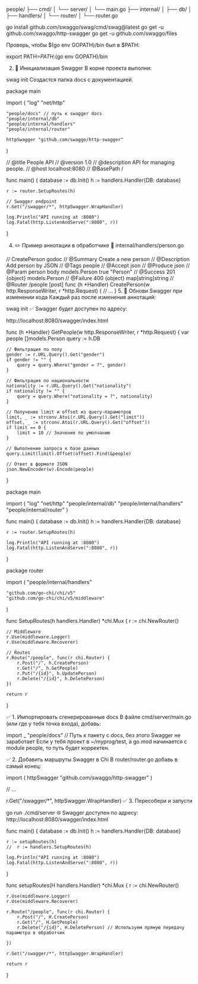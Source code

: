 people/
├── cmd/
│   └── server/
│       └── main.go
├── internal/
│   ├── db/
│   ├── handlers/
│   └── router/
│       └── router.go


go install github.com/swaggo/swag/cmd/swag@latest
go get -u github.com/swaggo/http-swagger
go get -u github.com/swaggo/files

Проверь, чтобы $(go env GOPATH)/bin был в $PATH:


export PATH=$PATH:$(go env GOPATH)/bin

2. 📂 Инициализация Swagger
В корне проекта выполни:


swag init
Создастся папка docs с документацией.

package main

import (
	"log"
	"net/http"

	"people/docs" // путь к swagger docs
	"people/internal/db"
	"people/internal/handlers"
	"people/internal/router"

	httpSwagger "github.com/swaggo/http-swagger"
)

// @title           People API
// @version         1.0
// @description     API for managing people.
// @host            localhost:8080
// @BasePath        /

func main() {
	database := db.Init()
	h := handlers.Handler{DB: database}

	r := router.SetupRoutes(h)

	// Swagger endpoint
	r.Get("/swagger/*", httpSwagger.WrapHandler)

	log.Println("API running at :8080")
	log.Fatal(http.ListenAndServe(":8080", r))
}


4. ✏️ Пример аннотации в обработчике
📁 internal/handlers/person.go

// CreatePerson godoc
// @Summary      Create a new person
// @Description  Add person by JSON
// @Tags         people
// @Accept       json
// @Produce      json
// @Param        person  body  models.Person  true  "Person"
// @Success      201     {object}  models.Person
// @Failure      400     {object}  map[string]string
// @Router       /people [post]
func (h *Handler) CreatePerson(w http.ResponseWriter, r *http.Request) {
	// ...
}
5. 🔁 Обнови Swagger при изменении кода
Каждый раз после изменения аннотаций:


swag init
✅ Swagger будет доступен по адресу:

http://localhost:8080/swagger/index.html

func (h *Handler) GetPeople(w http.ResponseWriter, r *http.Request) {
	var people []models.Person
	query := h.DB

	// Фильтрация по полу
	gender := r.URL.Query().Get("gender")
	if gender != "" {
		query = query.Where("gender = ?", gender)
	}

	// Фильтрация по национальности
	nationality := r.URL.Query().Get("nationality")
	if nationality != "" {
		query = query.Where("nationality = ?", nationality)
	}

	// Получение limit и offset из query-параметров
	limit, _ := strconv.Atoi(r.URL.Query().Get("limit"))
	offset, _ := strconv.Atoi(r.URL.Query().Get("offset"))
	if limit == 0 {
		limit = 10 // Значение по умолчанию
	}

	// Выполнение запроса к базе данных
	query.Limit(limit).Offset(offset).Find(&people)

	// Ответ в формате JSON
	json.NewEncoder(w).Encode(people)
}








package main

import (
	"log"
	"net/http"
	"people/internal/db"
	"people/internal/handlers"
	"people/internal/router"
)

func main() {
	database := db.Init()
	h := handlers.Handler{DB: database}

	r := router.SetupRoutes(h)

	log.Println("API running at :8080")
	log.Fatal(http.ListenAndServe(":8080", r))
}


package router

import (
	"people/internal/handlers"

	"github.com/go-chi/chi/v5"
	"github.com/go-chi/chi/v5/middleware"
)

func SetupRoutes(h handlers.Handler) *chi.Mux {
	r := chi.NewRouter()

	// Middleware
	r.Use(middleware.Logger)
	r.Use(middleware.Recoverer)

	// Routes
	r.Route("/people", func(r chi.Router) {
		r.Post("/", h.CreatePerson)
		r.Get("/", h.GetPeople)
		r.Put("/{id}", h.UpdatePerson)
		r.Delete("/{id}", h.DeletePerson)
	})

	return r
}



✅ 1. Импортировать сгенерированные docs
В файле cmd/server/main.go (или где у тебя точка входа), добавь:


import _ "people/docs" // Путь к пакету с docs, без этого Swagger не заработает
Если у тебя проект в ~/myprog/test, а go.mod начинается с module people, то путь будет корректен.

✅ 2. Добавить маршруты Swagger в Chi
В router/router.go добавь в самый конец:


import (
	httpSwagger "github.com/swaggo/http-swagger"
)

// ...

r.Get("/swagger/*", httpSwagger.WrapHandler)
✅ 3. Пересобери и запусти

go run ./cmd/server
🌐 Swagger доступен по адресу:
http://localhost:8080/swagger/index.html


func main() {
	database := db.Init()
	h := handlers.Handler{DB: database}

	r := setupRoutes(h)
	//	r := handlers.SetupRoutes(h)

	log.Println("API running at :8080")
	log.Fatal(http.ListenAndServe(":8080", r))
}

func setupRoutes(H handlers.Handler) *chi.Mux {
	r := chi.NewRouter()

	r.Use(middleware.Logger)
	r.Use(middleware.Recoverer)

	r.Route("/people", func(r chi.Router) {
		r.Post("/", H.CreatePerson)
		r.Get("/", H.GetPeople)
		r.Delete("/{id}", H.DeletePerson) // Используем прямую передачу параметра в обработчик

	})

	r.Get("/swagger/*", httpSwagger.WrapHandler)

	return r
}









